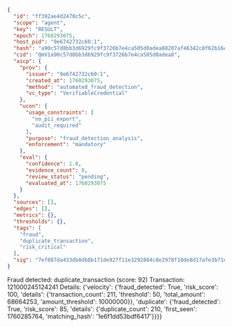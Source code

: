 ```json
{
  "id": "ff392ae4d2470c5c",
  "scope": "agent",
  "key": "RESULT",
  "epoch": 1760293075,
  "host_pid": "9e6742732c60:1",
  "hash": "a90c57d8bb3d6929fc9f3726b7e4ca505d0adea88287af46342c8f62b16eca04",
  "cid": "QmV1a90c57d8bb3d6929fc9f3726b7e4ca505d0adea8",
  "aicp": {
    "prov": {
      "issuer": "9e6742732c60:1",
      "created_at": 1760293075,
      "method": "automated_fraud_detection",
      "vc_type": "VerifiableCredential"
    },
    "ucon": {
      "usage_constraints": [
        "no_pii_export",
        "audit_required"
      ],
      "purpose": "fraud_detection_analysis",
      "enforcement": "mandatory"
    },
    "eval": {
      "confidence": 1.0,
      "evidence_count": 0,
      "review_status": "pending",
      "evaluated_at": 1760293075
    }
  },
  "sources": [],
  "edges": [],
  "metrics": {},
  "thresholds": {},
  "tags": [
    "fraud",
    "duplicate_transaction",
    "risk_critical"
  ],
  "sig": "7ef887da433db8db8b171de927f11e3292884c8e2978f10de8d17afe3b71e3fb"
}
```

Fraud detected: duplicate_transaction (score: 92)
Transaction: 121000245124241
Details: {'velocity': {'fraud_detected': True, 'risk_score': 100, 'details': {'transaction_count': 211, 'threshold': 50, 'total_amount': 68664253, 'amount_threshold': 10000000}}, 'duplicate': {'fraud_detected': True, 'risk_score': 85, 'details': {'duplicate_count': 210, 'first_seen': 1760285764, 'matching_hash': '1e6f1dd53bdf6417'}}}}